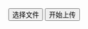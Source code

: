 <div class="layui-btn-container">
  <button type="button" class="layui-btn layui-btn-normal" id="ID-upload-demo-choose">选择文件</button>
  <button type="button" class="layui-btn" id="ID-upload-demo-action">开始上传</button>
</div>

<script>
layui.use(function(){
  var upload = layui.upload;

  // 渲染
  upload.render({
    elem: '#ID-upload-demo-choose',
    url: '', // 此处配置你自己的上传接口即可
    auto: false,
    // multiple: true,
    bindAction: '#ID-upload-demo-action',
    done: function(res){
      layer.msg('上传成功');
      console.log(res)
    }
  });
});
</script>